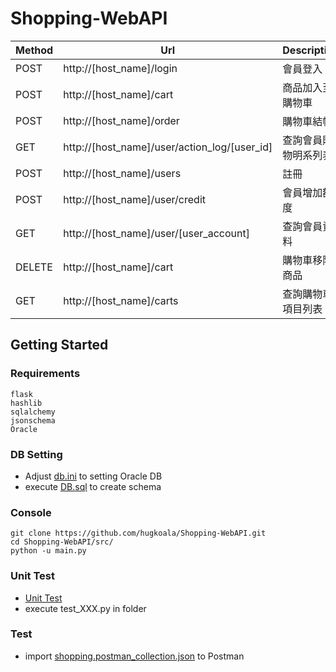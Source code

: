 Shopping-WebAPI
========



| Method |              Url                               | Description     |
| ------ | ---------------------------------------------- | --------------- |
| POST   | http://[host_name]/login                       | 會員登入          |
| POST   | http://[host_name]/cart                        | 商品加入至購物車   |
| POST   | http://[host_name]/order                       | 購物車結帳         |
| GET    | http://[host_name]/user/action_log/[user_id]   | 查詢會員購物明系列表 |
| POST   | http://[host_name]/users                       | 註冊              |
| POST   | http://[host_name]/user/credit                 | 會員增加額度       |
| GET    | http://[host_name]/user/[user_account]         | 查詢會員資料       |
| DELETE | http://[host_name]/cart                        | 購物車移除商品      |
| GET    | http://[host_name]/carts                       | 查詢購物車項目列表  |

## **Getting Started**

### **Requirements**
    flask
    hashlib
    sqlalchemy
    jsonschema
    Oracle

### **DB Setting**
+ Adjust [db.ini](src/dao/db.ini) to setting Oracle DB
+ execute [DB.sql](tests/DB.sql) to create schema


### **Console**
    git clone https://github.com/hugkoala/Shopping-WebAPI.git
    cd Shopping-WebAPI/src/
    python -u main.py

### **Unit Test**
+ [Unit Test](tests)
+ execute test_XXX.py in folder

### **Test**
+ import [shopping.postman_collection.json](tests/shopping.postman_collection.json) to Postman

    
   

